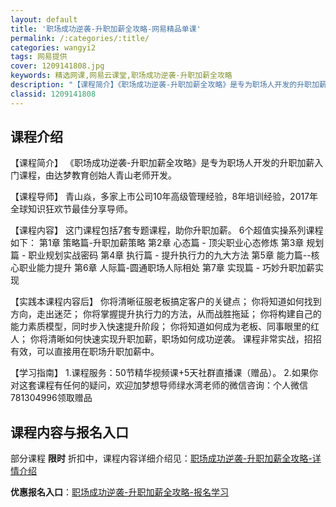 ```yaml
---
layout: default
title: '职场成功逆袭-升职加薪全攻略-网易精品单课'
permalink: /:categories/:title/
categories: wangyi2
tags: 网易提供
cover: 1209141808.jpg
keywords: 精选网课,网易云课堂,职场成功逆袭-升职加薪全攻略
description: "【课程简介】《职场成功逆袭-升职加薪全攻略》是专为职场人开发的升职加薪入门课程，由达梦教育创始人青山老师开发。【课程导师】青山焱，多家上市公司10年高级管理经验，8年培训经验，2017年全球"
classid: 1209141808
---
```


## 课程介绍

【课程简介】
《职场成功逆袭-升职加薪全攻略》是专为职场人开发的升职加薪入门课程，由达梦教育创始人青山老师开发。

【课程导师】
青山焱，多家上市公司10年高级管理经验，8年培训经验，2017年全球知识狂欢节最佳分享导师。

【课程内容】
这门课程包括7套专题课程，助你升职加薪。
6个超值实操系列课程如下：
第1章 策略篇-升职加薪策略
第2章 心态篇 - 顶尖职业心态修炼
第3章 规划篇 - 职业规划实战密码
第4章 执行篇 - 提升执行力的九大方法
第5章 能力篇--核心职业能力提升
第6章 人际篇-圆通职场人际相处
第7章 实现篇 - 巧妙升职加薪实现

【实践本课程内容后】
你将清晰征服老板搞定客户的关键点；
你将知道如何找到方向，走出迷茫；
你将掌握提升执行力的方法，从而战胜拖延；
你将构建自己的能力素质模型，同时步入快速提升阶段；
你将知道如何成为老板、同事眼里的红人；
你将清晰如何快速实现升职加薪，职场如何成功逆袭。
课程非常实战，招招有效，可以直接用在职场升职加薪中。

【学习指南】
1.课程服务：50节精华视频课+5天社群直播课（赠品）。
2.如果你对这套课程有任何的疑问，欢迎加梦想导师绿水湾老师的微信咨询：个人微信781304996领取赠品

## 课程内容与报名入口

部分课程 **限时** 折扣中，课程内容详细介绍见：[职场成功逆袭-升职加薪全攻略-详情介绍](https://study.163.com/course/introduction/1209141808.htm?share=1&shareId=1025206652&utm_campaign=share&utm_medium=iphoneShare&utm_source=&utm_u=1025206652)

**优惠报名入口**：[职场成功逆袭-升职加薪全攻略-报名学习](https://study.163.com/course/introduction/1209141808.htm?share=1&shareId=1025206652&utm_campaign=share&utm_medium=iphoneShare&utm_source=&utm_u=1025206652)


